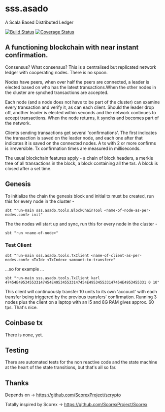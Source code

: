 # sss.asado
A Scala Based Distributed Ledger

[![Build Status](https://travis-ci.org/mcsherrylabs/sss.asado.svg?branch=master)](https://travis-ci.org/mcsherrylabs/sss.asado)   [![Coverage Status](https://coveralls.io/repos/github/mcsherrylabs/sss.asado/badge.svg?branch=master)](https://coveralls.io/github/mcsherrylabs/sss.asado?branch=master)

## A functioning blockchain with near instant confirmation.

Consensus? What consensus? This is a centralised but replicated network ledger with cooperating nodes. There is no spoon.

Nodes have peers, when over half the peers are connected, a leader is elected based on who has the latest transactions.When the other nodes in the cluster are synched transactions are accepted.

Each node (and a node does not have to be part of the cluster) can examine every transaction and verify it, as can each client.
Should the leader drop off, another leader is elected within seconds and the network continues to accept transactions.
When the node returns, it synchs and becomes part of the network.

Clients sending transactions get several 'confirmations'. The first indicates the transaction is saved on the leader node, and each one
after that indicates it is saved on the connected nodes. A tx with 2 or more confirms is irreversible. Tx confirmation times are measured in milliseconds.

The usual blockchain features apply - a chain of block headers, a merkle tree of all transactions in the block, a block containing all the txs. A block is closed after a set time.


## Genesis

To initialize the chain the genesis block and initial tx must be created, run this for every node in the cluster - 
 
    sbt "run-main sss.asado.tools.BlockChainTool <name-of-node-as-per-nodes.conf> init"

The the nodes wil start up and sync, run this for every node in the cluster - 

    sbt "run <name-of-node>"
 
 
### Test Client
 
    sbt "run-main sss.asado.tools.TxClient <name-of-client-as-per-nodes.conf> <TxId> <TxIndex> <amount-to-transfer>"
    
 ...so for example ...
    
    sbt "run-main sss.asado.tools.TxClient karl 47454E495345533147454E495345533147454E495345533147454E4953455331 0 10" 
 
 This client will continuously transfer 10 units to its own 'account' with each transfer being triggered by the previous transfers' confirmation.
 Running 3 nodes plus the client on a laptop with an i5 and 8G RAM gives approx. 60 tps. That's nice. 
    
## Coinbase tx
There is none, yet. 

## Testing
There are automated tests for the non reactive code and the state machine at the heart of the state transitions, but that's all so far.
 
## Thanks

Depends on -> https://github.com/ScorexProject/scrypto

Totally inspired by Scorex -> https://github.com/ScorexProject/Scorex
